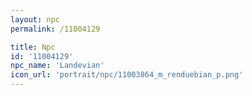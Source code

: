 ```yaml
---
layout: npc
permalink: /11004129

title: Npc
id: '11004129'
npc_name: 'Landevian'
icon_url: 'portrait/npc/11003864_m_renduebian_p.png'
---
```

